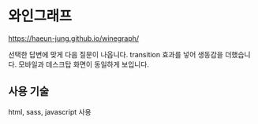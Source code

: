 # 와인그래프
https://haeun-jung.github.io/winegraph/

선택한 답변에 맞게 다음 질문이 나옵니다.
transition 효과를 넣어 생동감을 더했습니다.
모바일과 데스크탑 화면이 동일하게 보입니다.

## 사용 기술
html, sass, javascript 사용
